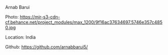 Arnab Barui

Photo: https://mir-s3-cdn-cf.behance.net/project_modules/max_1200/9f16ac37634697.5746e357c4850.jpg

Location: India

Github: https://github.com/arnabbarui5/
